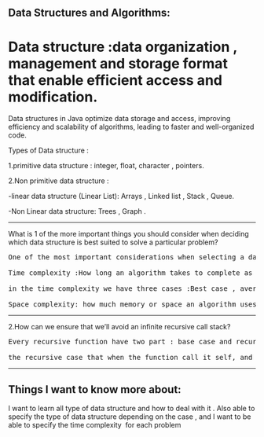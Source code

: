 ## Data Structures and Algorithms:



# Data structure :data organization , management and storage format that enable efficient access and modification.
Data structures in Java optimize data storage and access, improving efficiency and scalability of algorithms, leading to faster and well-organized code.

Types of Data structure :

1.primitive data structure : integer, float, character , pointers.

2.Non primitive data structure : 

-linear data structure (Linear List): Arrays , Linked list , Stack , Queue.

-Non Linear data structure: Trees , Graph .


-----------------------------------------------------------------------------------------------------------------------

What is 1 of the more important things you should consider when deciding which data structure is best suited to solve a particular problem?
<pre>
One of the most important considerations when selecting a data structure to solve a specific problem is  is the performance in terms of both time complexity and space complexity.

Time complexity :How long an algorithm takes to complete as a function of the input size.

in the time complexity we have three cases :Best case , average case and worst case >> we deal always with worst case(Big O) to manipulate it .

Space complexity: how much memory or space an algorithm uses as a function of the input size.
</pre>

-----------------------------------------------------------------------------------------------------------------------


2.How can we ensure that we’ll avoid an infinite recursive call stack?
<pre>
Every recursive function have two part : base case and recursive  case .

the recursive case that when the function call it self, and the base case when the function stop recursion . so we must add the base case to the recursive function to avoid infinite  recursive call .
</pre>




-----------------------------------------------------------------------------------------------------------------------

## Things I want to know more about:
I want to learn all type of data structure and how to deal with it .
Also able to specify the type of data structure depending on the case , and I want to be able to specify the time complexity  for each problem 
